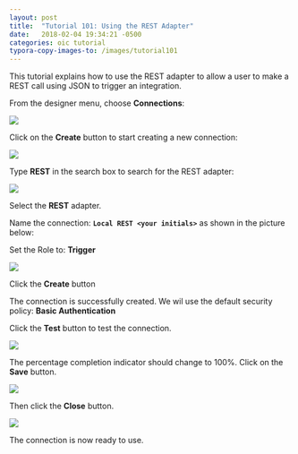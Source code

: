 ```yaml
---
layout: post
title:  "Tutorial 101: Using the REST Adapter"
date:   2018-02-04 19:34:21 -0500
categories: oic tutorial 
typora-copy-images-to: /images/tutorial101
---
```

This tutorial explains how to use the REST adapter to allow a user to make a REST call using JSON to trigger an integration.

From the designer menu, choose **Connections**:

![](/images/tutorial101/1)


Click on the **Create** button to start creating a new connection:

![](./images/tutorial101/2)

Type **REST** in the search box to search for the REST adapter:

![](./images/tutorial101/3)

Select the **REST** adapter.

Name the connection: **`Local REST <your initials>`** as shown in the picture below:

Set the Role to: **Trigger**

![](./images/tutorial101/4)

Click the **Create** button

The connection is successfully created. We wil use the default security policy: **Basic Authentication**

Click the **Test** button to test the connection. 

![](./images/tutorial101/5)

The percentage completion indicator should change to 100%. Click on the **Save** button.

![](images/tutorial101/6)

Then click the **Close** button.

![](images/tutorial101/7)

The connection is now ready to use.
